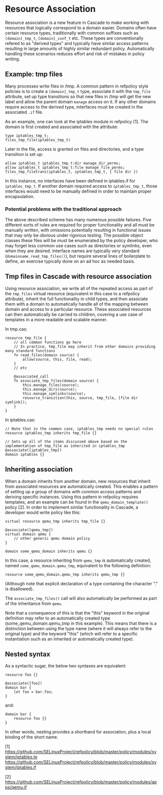 # Resource Association
Resource association is a new feature in Cascade to make working with resources
that logically correspond to a domain easier.  Domains often have certain
resource types, traditionally with common suffixes such as `[domain]_tmp_t`,
`[domain]_conf_t` etc.  These types are conventionally refered to as "derived
types" and typically have similar access patterns resulting in large amounts of
highly similar redundant policy.  Automatically handling these scenarios
reduces effort and risk of mistakes in policy writing.

## Example: tmp files
Many processes write files in /tmp. A common pattern in refpolicy style
policies is to create a `[domain]_tmp_t` type, associate it with the `tmp_file`
attribute, set up type transitions so that new files in /tmp will get the new
label and allow the parent domain `manage` access on it.  If any other domains
require access to the derived type, interfaces must be created in the
associated `.if` file.

As an example, one can look at the iptables module in refpolicy [1].  The
domain is first created and associated with the attribute:

```
type iptables_tmp_t;
files_tmp_file(iptables_tmp_t)
```

Later in the file, access is granted on files and directories, and a type
transition is set up:

```
allow iptables_t iptables_tmp_t:dir manage_dir_perms;
allow iptables_t iptables_tmp_t:file manage_file_perms;
files_tmp_filetrans(iptables_t, iptables_tmp_t, { file dir })
```

In this instance, no interfaces have been defined in iptables.if for
`iptables_tmp_t`.  If another domain required access to `iptables_tmp_t`,
those interfaces would need to be manually defined in order to maintain proper
encapsulation.

### Potential problems with the traditional approach
The above described scheme has many numerous possible failures.  Five different
sorts of rules are required for proper functionality and all must be manually
written, with omissions potentially resulting in functional issues that may
only be obvious under rigorous testing.  The possible object classes these
files will be must be enumerated by the policy developer, who may forget less
common use cases such as directories or symlinks, even when they are desired.
Interface names are typically very standard (`domainname_read_tmp_files()`),
but require several lines of boilerplate to define, an exercise typically done
on an ad hoc as needed basis.

## Tmp files in Cascade with resource association
Using resource association, we write all of the repeated access as part of the
`tmp_files` virtual resource (equivalent in this case to a refpolicy attribute),
inherit the full functionality in child types, and then associate them with a
domain to automatically handle all of the mapping between domain and access to
a particular resource.  These associated resources can then automatically be
carried to children, covering a use case of templates in a more readable and
scalable manner.

In tmp.cas:

```
resource tmp_file {
	// all common functions go here
	// In practice, tmp_file may inherit from other domains providing many standard functions
	fn read_files(domain source) {
		allow(source, this, file, read);
	}
	// etc

	@associated_call
	fn associate_tmp_files(domain source) {
		this.manage_files(source);
		this.manage_dirs(source);
		this.manage_symlinks(source);
		resource_transition(this, source, tmp_file, [file dir symlink]);
	}
}
```

In iptables.cas:

```
// Note that in the common case, iptables_tmp needs no special rules
resource iptables_tmp inherits tmp_file {}

// Sets up all of the items discussed above based on the implementation of tmp_file as inherited in iptables_tmp
@associate([iptables_tmp])
domain iptables {}
```

## Inheriting association
When a domain inherits from another domain, new resources that inherit from
associated resources are automatically created.  This enables a pattern of
setting up a group of domains with common access patterns and deriving specific
instances.  Using this pattern in refpolicy requires templates, and an example
can be found in the `qemu_domain_template()` policy [2].  In order to implement
similar functionality in Cascade, a developer would write policy like this:

```
virtual resource qemu_tmp inherits tmp_file {}

@associate([qemu_tmp])
virtual domain qemu {
	// other generic qemu domain policy
}

domain some_qemu_domain inherits qemu {}
```

In this case, a resource inheriting from `qemu_tmp` is automatically created,
named `some_qemu_domain.qemu_tmp`, equivalent to the following definition:

```
resource some_qemu_domain.qemu_tmp inherits qemu_tmp {}
```

(Although note that explicit declaration of a type containing the character "."
is disallowed).

The `associate_tmp_files()` call will also automatically be performed as part
of the inheritance from `qemu`.

Note that a consequence of this is that the "this" keyword in the original
definition may refer to an automatically created type (some_qemu_domain.qemu_tmp
in this example).  This means that there is a distinction between using the type
name (where it will always refer to the original type) and the keyword "this"
(which will refer to a specific instantiation such as an inherited or
automatically created type).

## Nested syntax
As a syntactic sugar, the below two syntaxes are equivalent:

```
resource foo {}

@associate([foo])
domain bar {
	let foo = bar.foo;
}
```

and:

```
domain bar {
    resource foo {}
}
```

In other words, nesting provides a shorthand for association, plus a local
binding of the short name.

[1] https://github.com/SELinuxProject/refpolicy/blob/master/policy/modules/system/iptables.te
https://github.com/SELinuxProject/refpolicy/blob/master/policy/modules/system/iptables.if

[2] https://github.com/SELinuxProject/refpolicy/blob/master/policy/modules/apps/qemu.if
